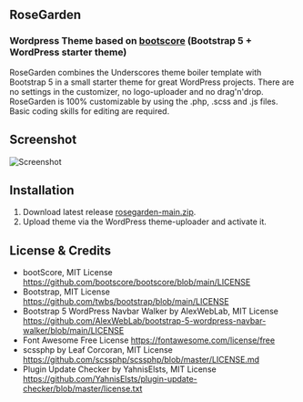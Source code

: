 
## RoseGarden
### Wordpress Theme based on [bootscore](https://bootscore.me/) (Bootstrap 5 + WordPress starter theme)


RoseGarden combines the Underscores theme boiler template with Bootstrap 5 in a small starter theme for great WordPress projects. There are no settings in the customizer, no logo-uploader and no drag'n'drop. RoseGarden is 100% customizable by using the .php, .scss and .js files. Basic coding skills for editing are required.

## Screenshot

![Screenshot](hscreenshot.png)

## Installation

1. Download latest release [rosegarden-main.zip](https://github.com/eotpcomic/rosegarden/releases).
2. Upload theme via the WordPress theme-uploader and activate it.

## License & Credits

- bootScore, MIT License https://github.com/bootscore/bootscore/blob/main/LICENSE
- Bootstrap, MIT License https://github.com/twbs/bootstrap/blob/main/LICENSE
- Bootstrap 5 WordPress Navbar Walker by AlexWebLab, MIT License https://github.com/AlexWebLab/bootstrap-5-wordpress-navbar-walker/blob/main/LICENSE
- Font Awesome Free License https://fontawesome.com/license/free
- scssphp by Leaf Corcoran, MIT License https://github.com/scssphp/scssphp/blob/master/LICENSE.md
- Plugin Update Checker by YahnisElsts, MIT License https://github.com/YahnisElsts/plugin-update-checker/blob/master/license.txt

